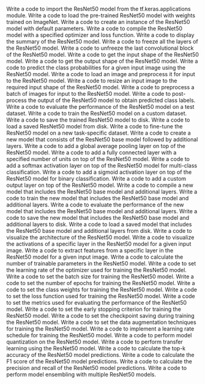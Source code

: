 Write a code to import the ResNet50 model from the tf.keras.applications module.
Write a code to load the pre-trained ResNet50 model with weights trained on ImageNet.
Write a code to create an instance of the ResNet50 model with default parameters.
Write a code to compile the ResNet50 model with a specified optimizer and loss function.
Write a code to display the summary of the ResNet50 model.
Write a code to freeze all the layers of the ResNet50 model.
Write a code to unfreeze the last convolutional block of the ResNet50 model.
Write a code to get the input shape of the ResNet50 model.
Write a code to get the output shape of the ResNet50 model.
Write a code to predict the class probabilities for a given input image using the ResNet50 model.
Write a code to load an image and preprocess it for input to the ResNet50 model.
Write a code to resize an input image to the required input shape of the ResNet50 model.
Write a code to preprocess a batch of images for input to the ResNet50 model.
Write a code to post-process the output of the ResNet50 model to obtain predicted class labels.
Write a code to evaluate the performance of the ResNet50 model on a test dataset.
Write a code to train the ResNet50 model on a custom dataset.
Write a code to save the trained ResNet50 model to disk.
Write a code to load a saved ResNet50 model from disk.
Write a code to fine-tune the ResNet50 model on a new task-specific dataset.
Write a code to create a new model that consists of the ResNet50 base model followed by additional layers.
Write a code to add a global average pooling layer on top of the ResNet50 model.
Write a code to add a fully connected layer with a specified number of units on top of the ResNet50 model.
Write a code to add a softmax activation layer on top of the ResNet50 model for multi-class classification.
Write a code to add a sigmoid activation layer on top of the ResNet50 model for binary classification.
Write a code to add a custom output layer on top of the ResNet50 model.
Write a code to compile a new model that includes the ResNet50 base model and additional layers.
Write a code to train the new model that includes the ResNet50 base model and additional layers.
Write a code to evaluate the performance of the new model that includes the ResNet50 base model and additional layers.
Write a code to save the new model that includes the ResNet50 base model and additional layers to disk.
Write a code to load a saved model that includes the ResNet50 base model and additional layers from disk.
Write a code to visualize the architecture of the ResNet50 model.
Write a code to visualize the activations of a specific layer in the ResNet50 model for a given input image.
Write a code to extract features from a specific layer in the ResNet50 model for a given input image.
Write a code to calculate the number of trainable parameters in the ResNet50 model.
Write a code to set the learning rate of the optimizer used for training the ResNet50 model.
Write a code to set the batch size for training the ResNet50 model.
Write a code to set the number of epochs for training the ResNet50 model.
Write a code to set the class weights for training the ResNet50 model.
Write a code to set the loss function used for training the ResNet50 model.
Write a code to set the metrics used for evaluating the performance of the ResNet50 model.
Write a code to set the early stopping criterion for training the ResNet50 model.
Write a code to set the checkpoint saving during training the ResNet50 model.
Write a code to set the data augmentation techniques for training the ResNet50 model.
Write a code to implement a learning rate schedule for training the ResNet50 model.
Write a code to perform model quantization on the ResNet50 model.
Write a code to perform transfer learning using the ResNet50 model.
Write a code to calculate the top-k accuracy of the ResNet50 model predictions.
Write a code to calculate the F1 score of the ResNet50 model predictions.
Write a code to calculate the precision and recall of the ResNet50 model predictions.
Write a code to perform model ensembling with multiple ResNet50 models.